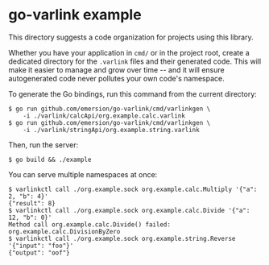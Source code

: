 # go-varlink example

This directory suggests a code organization for projects using this library.

Whether you have your application in `cmd/` or in the project root, create a
dedicated directory for the `.varlink` files and their generated code. This
will make it easier to manage and grow over time -- and it will ensure
autogenerated code never pollutes your own code's namespace.

To generate the Go bindings, run this command from the current directory:

```shell
$ go run github.com/emersion/go-varlink/cmd/varlinkgen \
    -i ./varlink/calcApi/org.example.calc.varlink
$ go run github.com/emersion/go-varlink/cmd/varlinkgen \
    -i ./varlink/stringApi/org.example.string.varlink
```

Then, run the server:

```shell
$ go build && ./example
```

You can serve multiple namespaces at once:

```shell
$ varlinkctl call ./org.example.sock org.example.calc.Multiply '{"a": 2, "b": 4}'
{"result": 8}
$ varlinkctl call ./org.example.sock org.example.calc.Divide '{"a": 12, "b": 0}'
Method call org.example.calc.Divide() failed: org.example.calc.DivisionByZero
$ varlinkctl call ./org.example.sock org.example.string.Reverse '{"input": "foo"}'
{"output": "oof"}
```
